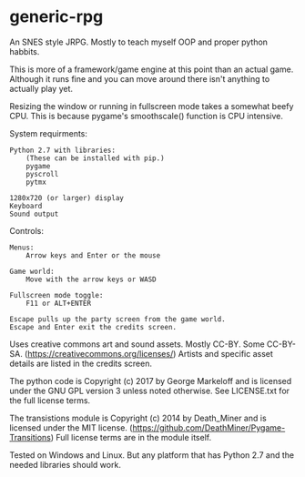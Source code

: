 # generic-rpg
An SNES style JRPG. Mostly to teach myself OOP and proper python habbits.

This is more of a framework/game engine at this point than an actual game.
Although it runs fine and you can move around there isn't anything to actually play yet.

Resizing the window or running in fullscreen mode takes a somewhat beefy CPU.
This is because pygame's smoothscale() function is CPU intensive.

System requirments:

    Python 2.7 with libraries:
        (These can be installed with pip.)
        pygame
        pyscroll
        pytmx
    
    1280x720 (or larger) display
    Keyboard
    Sound output

Controls:
    
    Menus:
        Arrow keys and Enter or the mouse
    
    Game world:
        Move with the arrow keys or WASD
    
    Fullscreen mode toggle:
        F11 or ALT+ENTER
    
    Escape pulls up the party screen from the game world.
    Escape and Enter exit the credits screen.
    
Uses creative commons art and sound assets. Mostly CC-BY. Some CC-BY-SA.
(https://creativecommons.org/licenses/)
Artists and specific asset details are listed in the credits screen.

The python code is Copyright (c) 2017 by George Markeloff and is licensed under the GNU GPL version 3 unless noted otherwise.
See LICENSE.txt for the full license terms.

The transistions module is Copyright (c) 2014 by Death_Miner and is licensed under the MIT license.
(https://github.com/DeathMiner/Pygame-Transitions)
Full license terms are in the module itself.

Tested on Windows and Linux. But any platform that has Python 2.7 and the needed libraries should work.
